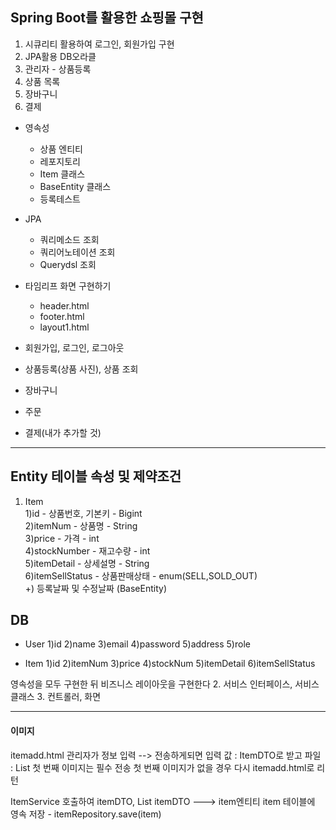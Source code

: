 ## Spring Boot를 활용한 쇼핑몰 구현
1. 시큐리티 활용하여 로그인, 회원가입 구현
2. JPA활용 DB오라클 
3. 관리자 - 상품등록
4. 상품 목록
5. 장바구니
6. 결제

* 영속성
    - 상품 엔티티
    - 레포지토리
    - Item 클래스
    - BaseEntity 클래스
    - 등록테스트
* JPA
    - 쿼리메소드 조회
    - 쿼리어노테이션 조회
    - Querydsl 조회

* 타임리프 화면 구현하기
    - header.html
    - footer.html
    - layout1.html

* 회원가입, 로그인, 로그아웃
* 상품등록(상품 사진), 상품 조회
* 장바구니 
* 주문
* 결제(내가 추가할 것)
---
## Entity 테이블 속성 및 제약조건
  1. Item  
     1)id - 상품번호, 기본키 - Bigint  
     2)itemNum - 상품명 - String   
     3)price - 가격 - int  
     4)stockNumber - 재고수량 - int     
     5)itemDetail - 상세설명 - String  
     6)itemSellStatus - 상품판매상태 - enum(SELL,SOLD_OUT)  
     +) 등록날짜 및 수정날짜 (BaseEntity)


## DB
* User
    1)id
    2)name
    3)email
    4)password
    5)address
    5)role

* Item 
    1)id
    2)itemNum
    3)price
    4)stockNum
    5)itemDetail
    6)itemSellStatus

영속성을 모두 구현한 뒤 비즈니스 레이아웃을 구현한다
2. 서비스 인터페이스, 서비스 클래스
3. 컨트롤러, 화면

---

#### 이미지
itemadd.html
관리자가 정보 입력 --> 전송하게되면
입력 값 : ItemDTO로 받고
파일    : List<MultipartFile>
첫 번째 이미지는 필수 전송
첫 번째 이미지가 없을 경우 다시 itemadd.html로 리턴

ItemService 호출하여 itemDTO, List<MultipartFile>
itemDTO ---> item엔티티
item 테이블에 영속 저장 - itemRepository.save(item)













